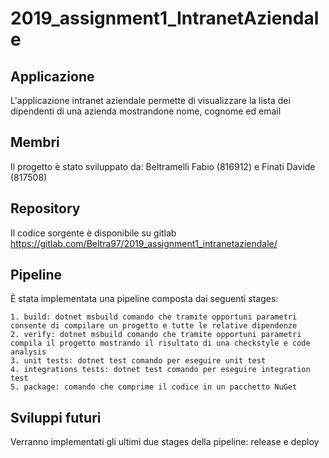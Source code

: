 # 2019_assignment1_IntranetAziendale

## Applicazione  

L'applicazione intranet aziendale permette di visualizzare la lista dei dipendenti di una azienda mostrandone nome, cognome ed email

## Membri  

Il progetto è stato sviluppato da: Beltramelli Fabio (816912) e Finati Davide (817508)

## Repository  

Il codice sorgente è disponibile su gitlab https://gitlab.com/Beltra97/2019_assignment1_intranetaziendale/

## Pipeline

È stata implementata una pipeline composta dai seguenti stages:

    1. build: dotnet msbuild comando che tramite opportuni parametri consente di compilare un progetto e tutte le relative dipendenze  
    2. verify: dotnet msbuild comando che tramite opportuni parametri compila il progetto mostrando il risultato di una checkstyle e code analysis  
    3. unit tests: dotnet test comando per eseguire unit test  
    4. integrations tests: dotnet test comando per eseguire integration test  
    5. package: comando che comprime il codice in un pacchetto NuGet  

## Sviluppi futuri  

Verranno implementati gli ultimi due stages della pipeline: release e deploy